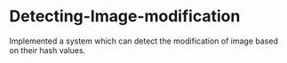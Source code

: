 # Detecting-Image-modification
Implemented a system which can detect the modification of image based on their hash values.
